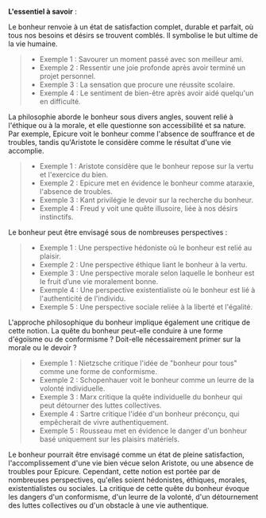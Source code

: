 **L'essentiel à savoir** :

Le bonheur renvoie à un état de satisfaction complet, durable et parfait, où tous nos besoins et désirs se trouvent comblés. Il symbolise le but ultime de la vie humaine.  

>- Exemple 1 : Savourer un moment passé avec son meilleur ami.
>- Exemple 2 : Ressentir une joie profonde après avoir terminé un projet personnel.
>- Exemple 3 : La sensation que procure une réussite scolaire.
>- Exemple 4 : Le sentiment de bien-être après avoir aidé quelqu'un en difficulté.

La philosophie aborde le bonheur sous divers angles, souvent relié à l'éthique ou à la morale, et elle questionne son accessibilité et sa nature. Par exemple, Epicure voit le bonheur comme l'absence de souffrance et de troubles, tandis qu'Aristote le considère comme le résultat d'une vie accomplie.

>- Exemple 1 : Aristote considère que le bonheur repose sur la vertu et l'exercice du bien.
>- Exemple 2 : Epicure met en évidence le bonheur comme ataraxie, l'absence de troubles.
>- Exemple 3 : Kant privilégie le devoir sur la recherche du bonheur.
>- Exemple 4 : Freud y voit une quête illusoire, liée à nos désirs instinctifs.

Le bonheur peut être envisagé sous de nombreuses perspectives : 

>- Exemple 1 : Une perspective hédoniste où le bonheur est relié au plaisir.
>- Exemple 2 : Une perspective éthique liant le bonheur à la vertu.
>- Exemple 3 : Une perspective morale selon laquelle le bonheur est le fruit d’une vie moralement bonne.
>- Exemple 4 : Une perspective existentialiste où le bonheur est lié à l'authenticité de l'individu.
>- Exemple 5 : Une perspective sociale reliée à la liberté et l'égalité.

L'approche philosophique du bonheur implique également une critique de cette notion. La quête du bonheur peut-elle conduire à une forme d'égoïsme ou de conformisme ? Doit-elle nécessairement primer sur la morale ou le devoir ?

>- Exemple 1 : Nietzsche critique l'idée de "bonheur pour tous" comme une forme de conformisme. 
>- Exemple 2 : Schopenhauer voit le bonheur comme un leurre de la volonté individuelle.
>- Exemple 3 : Marx critique la quête individuelle du bonheur qui peut détourner des luttes collectives.
>- Exemple 4 : Sartre critique l'idée d'un bonheur préconçu, qui empêcherait de vivre authentiquement.
>- Exemple 5 : Rousseau met en évidence le danger d'un bonheur basé uniquement sur les plaisirs matériels.

Le bonheur pourrait être envisagé comme un état de pleine satisfaction, l'accomplissement d'une vie bien vécue selon Aristote, ou une absence de troubles pour Epicure. Cependant, cette notion est portée par de nombreuses perspectives, qu'elles soient hédonistes, éthiques, morales, existentialistes ou sociales. La critique de cette quête du bonheur évoque les dangers d'un conformisme, d'un leurre de la volonté, d'un détournement des luttes collectives ou d'un obstacle à une vie authentique.
